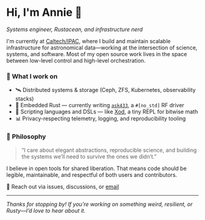 # Hi, I'm Annie 👋

_Systems engineer, Rustacean, and infrastructure nerd_

I'm currently at [Caltech/IPAC](https://www.ipac.caltech.edu/), where I build and maintain scalable infrastructure for astronomical data—working at the intersection of science, systems, and software. Most of my open source work lives in the space between low-level control and high-level orchestration.

### 🔧 What I work on

- 🛰️ Distributed systems & storage (Ceph, ZFS, Kubernetes, observability stacks)
- 🦀 Embedded Rust — currently writing [`ask433`](https://github.com/yourusername/ask433), a `#[no_std]` RF driver
- 🧮 Scripting languages and DSLs — like [Xod](https://github.com/yourusername/xod), a tiny REPL for bitwise math
- 📊 Privacy-respecting telemetry, logging, and reproducibility tooling

### 🧠 Philosophy

> “I care about elegant abstractions, reproducible science, and building the systems we’ll need to survive the ones we didn’t.”

I believe in open tools for shared liberation. That means code should be legible, maintainable, and respectful of both users and contributors.

💌 Reach out via issues, discussions, or [email](mailto:annie.ehler.4@proton.me)

---

_Thanks for stopping by! If you’re working on something weird, resilient, or Rusty—I’d love to hear about it._
